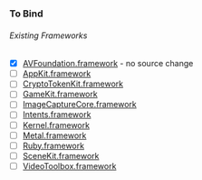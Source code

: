 ### To Bind
###### Existing Frameworks
- [X] [AVFoundation.framework](https://github.com/xamarin/xamarin-macios/wiki/AVFoundation-macOS-Beta5) - no source change
- [ ] [AppKit.framework](https://github.com/xamarin/xamarin-macios/wiki/AppKit-macOS-Beta5)
- [ ] [CryptoTokenKit.framework](https://github.com/xamarin/xamarin-macios/wiki/CryptoTokenKit-macOS-Beta5)
- [ ] [GameKit.framework](https://github.com/xamarin/xamarin-macios/wiki/GameKit-macOS-Beta5)
- [ ] [ImageCaptureCore.framework](https://github.com/xamarin/xamarin-macios/wiki/ImageCaptureCore-macOS-Beta5)
- [ ] [Intents.framework](https://github.com/xamarin/xamarin-macios/wiki/Intents-macOS-Beta5)
- [ ] [Kernel.framework](https://github.com/xamarin/xamarin-macios/wiki/Kernel-macOS-Beta5)
- [ ] [Metal.framework](https://github.com/xamarin/xamarin-macios/wiki/Metal-macOS-Beta5)
- [ ] [Ruby.framework](https://github.com/xamarin/xamarin-macios/wiki/Ruby-macOS-Beta5)
- [ ] [SceneKit.framework](https://github.com/xamarin/xamarin-macios/wiki/SceneKit-macOS-Beta5)
- [ ] [VideoToolbox.framework](https://github.com/xamarin/xamarin-macios/wiki/VideoToolbox-macOS-Beta5)
